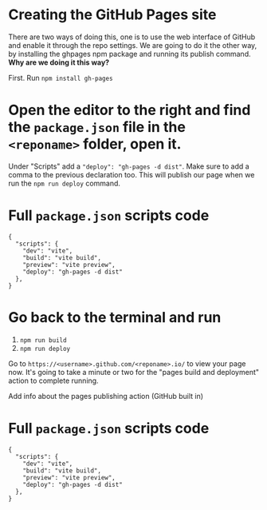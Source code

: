 # Creating the GitHub Pages site

There are two ways of doing this, one is to use the web interface of GitHub and enable it through the repo settings. We are going to do it the other way, by installing the ghpages npm package and running its publish command. **Why are we doing it this way?**

First. Run `npm install gh-pages`

# Open the editor to the right and find the `package.json` file in the `<reponame>` folder, open it.
Under "Scripts" add a `"deploy": "gh-pages -d dist"`. Make sure to add a comma to the previous declaration too. This will publish our page when we run the `npm run deploy` command. 

# Full `package.json` scripts code
```
{
  "scripts": {
    "dev": "vite",
    "build": "vite build",
    "preview": "vite preview",
    "deploy": "gh-pages -d dist"
  },
}
```

# Go back to the terminal and run
 1. `npm run build`
 2. `npm run deploy`
 
Go to `https://<username>.github.com/<reponame>.io/` to view your page now. It's going to take a minute or two for the "pages build and deployment" action to complete running.

Add info about the pages publishing action (GitHub built in)

# Full `package.json` scripts code
```
{
  "scripts": {
    "dev": "vite",
    "build": "vite build",
    "preview": "vite preview",
    "deploy": "gh-pages -d dist"
  },
}
```